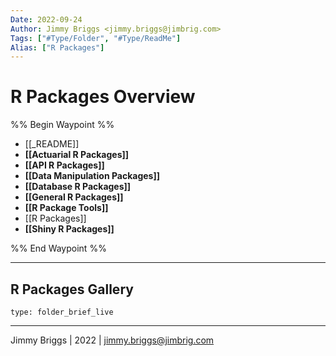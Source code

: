 ```yaml
---
Date: 2022-09-24
Author: Jimmy Briggs <jimmy.briggs@jimbrig.com>
Tags: ["#Type/Folder", "#Type/ReadMe"]
Alias: ["R Packages"]
---
```


# R Packages Overview

%% Begin Waypoint %%
- [[_README]]
- **[[Actuarial R Packages]]**
- **[[API R Packages]]**
- **[[Data Manipulation Packages]]**
- **[[Database R Packages]]**
- **[[General R Packages]]**
- **[[R Package Tools]]**
- [[R Packages]]
- **[[Shiny R Packages]]**

%% End Waypoint %%

***

## R Packages Gallery

 
```ccard
type: folder_brief_live
```
 

***

Jimmy Briggs | 2022 | <jimmy.briggs@jimbrig.com>



